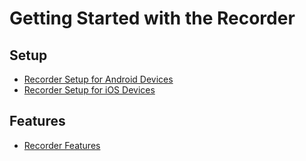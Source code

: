# Getting Started with the Recorder

## Setup

* [Recorder Setup for Android Devices](android)
* [Recorder Setup for iOS Devices](ios)

## Features
* [Recorder Features](features)
